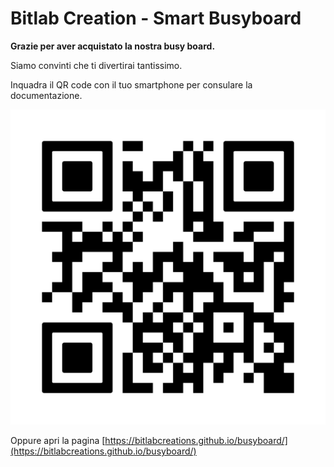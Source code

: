 # Bitlab Creation - Smart Busyboard
**Grazie per aver acquistato la nostra busy board.**</br>

Siamo convinti che ti divertirai tantissimo.

Inquadra il QR code con il tuo smartphone per consulare la documentazione.

![QRcode](../media/qr_code.PNG)

Oppure apri la pagina [https://bitlabcreations.github.io/busyboard/](https://bitlabcreations.github.io/busyboard/)
